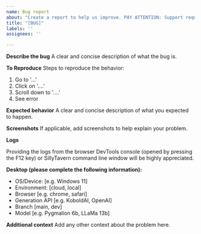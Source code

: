 ```yaml
---
name: Bug report
about: "Create a report to help us improve. PAY ATTENTION: Support requests for extenal programs (reverse proxies, 3rd party servers, other peoples' forks) will be refused!"
title: "[BUG]"
labels: ''
assignees: ''

---
```


**Describe the bug**
A clear and concise description of what the bug is.

**To Reproduce**
Steps to reproduce the behavior:
1. Go to '...'
2. Click on '....'
3. Scroll down to '....'
4. See error

**Expected behavior**
A clear and concise description of what you expected to happen.

**Screenshots**
If applicable, add screenshots to help explain your problem.

**Logs**

Providing the logs from the browser DevTools console (opened by pressing the F12 key) or SillyTavern command line window will be highly appreciated.

**Desktop (please complete the following information):**
 - OS/Device: [e.g. Windows 11]
 - Environment: [cloud, local]
 - Browser [e.g. chrome, safari]
 - Generation API [e.g. KoboldAI, OpenAI] 
 - Branch [main, dev]
 - Model [e.g. Pygmalion 6b, LLaMa 13b]

**Additional context**
Add any other context about the problem here.
